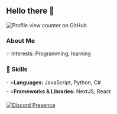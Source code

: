 ### <h2 class="heading-element" dir="auto">Hello there 👋</h2>
![Profile view counter on GitHub](https://komarev.com/ghpvc/?username=fatihwrld)
<h3 class="heading-element" dir="auto">About Me</h3>

<p dir="auto">
  💡 Interests: Programming, learning
</p>

<h3 class="heading-element" dir="auto">🔧 Skills</h3>

<p dir="auto">
  - ⭐<strong>Languages:</strong> JavaScript, Python, C#
  <br>
  - ⭐<strong>Frameworks & Libraries:</strong> NextJS, React
</p>

[![Discord Presence](https://lanyard.cnrad.dev/api/181976119115776010)](https://discord.com/users/181976119115776010)
